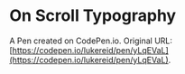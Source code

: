 # On Scroll Typography

A Pen created on CodePen.io. Original URL: [https://codepen.io/lukereid/pen/yLqEVaL](https://codepen.io/lukereid/pen/yLqEVaL).

